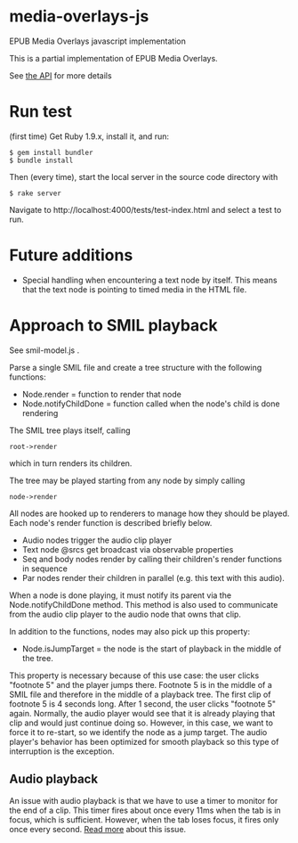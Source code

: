 media-overlays-js
=================

EPUB Media Overlays javascript implementation

This is a partial implementation of EPUB Media Overlays.  

See [the API](https://github.com/marisademeglio/media-overlays-js/wiki/api) for more details

# Run test

(first time)
Get Ruby 1.9.x, install it, and run:

    $ gem install bundler
    $ bundle install

Then (every time), start the local server in the source code directory with 

    $ rake server

Navigate to http://localhost:4000/tests/test-index.html and select a test to run.

# Future additions

 * Special handling when encountering a text node by itself. This means that the text node is pointing to timed media in the HTML file.

# Approach to SMIL playback

See smil-model.js . 

Parse a single SMIL file and create a tree structure with the following functions:

 * Node.render = function to render that node
 * Node.notifyChildDone = function called when the node's child is done rendering
 
The SMIL tree plays itself, calling

    root->render

which in turn renders its children.

The tree may be played starting from any node by simply calling 

    node->render

All nodes are hooked up to renderers to manage how they should be played.  Each node's render function is described briefly below.

 * Audio nodes trigger the audio clip player
 * Text node @srcs get broadcast via observable properties
 * Seq and body nodes render by calling their children's render functions in sequence 
 * Par nodes render their children in parallel (e.g. this text with this audio).

When a node is done playing, it must notify its parent via the Node.notifyChildDone method.  This method is also used to communicate from the audio clip player to the audio node that owns that clip.

In addition to the functions, nodes may also pick up this property:

 * Node.isJumpTarget = the node is the start of playback in the middle of the tree.  

This property is necessary because of this use case: the user clicks "footnote 5" and the player jumps there.  Footnote 5 is in the middle of a SMIL file and therefore in the middle of a playback tree.  The first clip of footnote 5 is 4 seconds long.  After 1 second, the user clicks "footnote 5" again.  Normally, the audio player would see that it is already playing that clip and would just continue doing so.  However, in this case, we want to force it to re-start, so we identify the node as a jump target.  The audio player's behavior has been optimized for smooth playback so this type of interruption is the exception.


## Audio playback

An issue with audio playback is that we have to use a timer to monitor for the end of a clip.  This timer fires about once every 11ms when the tab is in focus, which is sufficient.  However, when the tab loses focus, it fires only once every second.  [Read more](https://github.com/marisademeglio/media-overlays-js/wiki/audio#wiki-issue) about this issue.